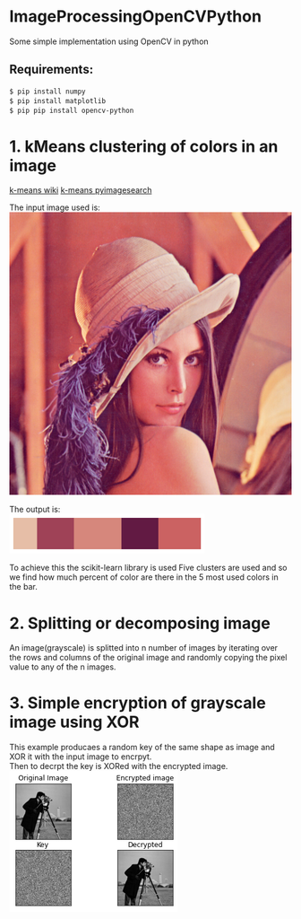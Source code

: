 # ImageProcessingOpenCVPython
Some simple implementation using OpenCV in python

## Requirements:
```bash
$ pip install numpy
$ pip install matplotlib
$ pip pip install opencv-python
```

# 1. kMeans clustering of colors in an image
[k-means wiki](https://en.wikipedia.org/wiki/K-means_clustering)
[k-means pyimagesearch](https://www.pyimagesearch.com/2014/05/26/opencv-python-k-means-color-clustering/)

The input image used is: \
![Lenna Image](/kmeans/Lenna.png "Input image")

The output is: \
![kmean Image](/kmeans/kmean.png "Output Image")

To achieve this the scikit-learn library is used
Five clusters are used and so we find how much percent of color are there in the 5 most used colors in the bar. 

# 2. Splitting or decomposing image
An image(grayscale) is splitted into n number of images by iterating over the rows and columns of the original image and randomly copying the pixel value to any of the n images.

# 3. Simple encryption of grayscale image using XOR

This example producaes a random key of the same shape as image and XOR it with the input image to encrpyt. \
Then to decrpt the key is XORed with the encrypted image. \
![Output Image](/simple_encrypt/Figure2021-02-02151720.png "Output Image")
